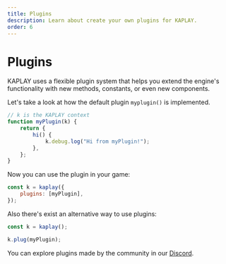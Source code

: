 ```yaml
---
title: Plugins
description: Learn about create your own plugins for KAPLAY.
order: 6
---
```


# Plugins

KAPLAY uses a flexible plugin system that helps you extend
the engine's functionality with new methods,
constants, or even new components.

Let's take a look at how the default plugin `myplugin()` is implemented.

```js
// k is the KAPLAY context
function myPlugin(k) {
    return {
        hi() {
            k.debug.log("Hi from myPlugin!");
        },
    };
}
```

Now you can use the plugin in your game:

```js
const k = kaplay({
    plugins: [myPlugin],
});
```

Also there's exist an alternative way to use plugins:

```js
const k = kaplay();

k.plug(myPlugin);
```

You can explore plugins made by the community in our [Discord](https://discord.gg/kaboom-883781994583056384).
